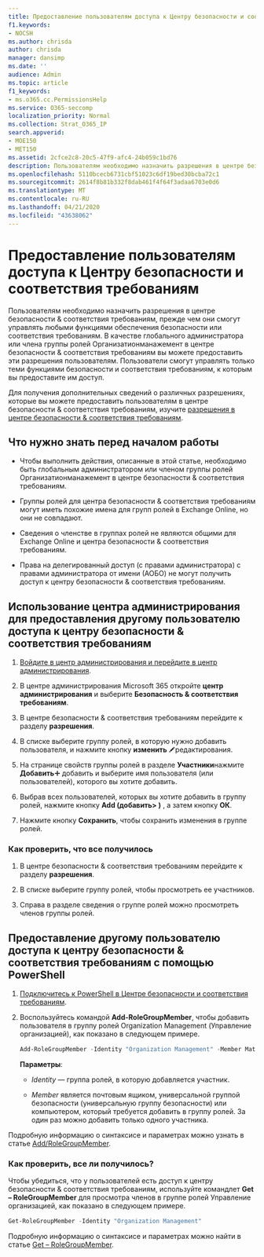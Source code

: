 ```yaml
---
title: Предоставление пользователям доступа к Центру безопасности и соответствия требованиям
f1.keywords:
- NOCSH
ms.author: chrisda
author: chrisda
manager: dansimp
ms.date: ''
audience: Admin
ms.topic: article
f1_keywords:
- ms.o365.cc.PermissionsHelp
ms.service: O365-seccomp
localization_priority: Normal
ms.collection: Strat_O365_IP
search.appverid:
- MOE150
- MET150
ms.assetid: 2cfce2c8-20c5-47f9-afc4-24b059c1bd76
description: Пользователям необходимо назначить разрешения в центре безопасности & соответствия требованиям, прежде чем они смогут управлять любыми функциями обеспечения безопасности или соответствия требованиям.
ms.openlocfilehash: 5110bcecb6731cbf51023c6df19bed30bcba72c1
ms.sourcegitcommit: 2614f8b81b332f8dab461f4f64f3adaa6703e0d6
ms.translationtype: MT
ms.contentlocale: ru-RU
ms.lasthandoff: 04/21/2020
ms.locfileid: "43638062"
---
```

# <a name="give-users-access-to-the-security--compliance-center"></a>Предоставление пользователям доступа к Центру безопасности и соответствия требованиям

Пользователям необходимо назначить разрешения в центре безопасности & соответствия требованиям, прежде чем они смогут управлять любыми функциями обеспечения безопасности или соответствия требованиям. В качестве глобального администратора или члена группы ролей Организатионманажемент в центре безопасности & соответствия требованиям вы можете предоставить эти разрешения пользователям. Пользователи смогут управлять только теми функциями безопасности и соответствия требованиям, к которым вы предоставите им доступ.

Для получения дополнительных сведений о различных разрешениях, которые вы можете предоставить пользователям в центре безопасности & соответствия требованиям, изучите [разрешения в центре безопасности & соответствия требованиям](permissions-in-the-security-and-compliance-center.md).

## <a name="what-do-you-need-to-know-before-you-begin"></a>Что нужно знать перед началом работы

- Чтобы выполнить действия, описанные в этой статье, необходимо быть глобальным администратором или членом группы ролей Организатионманажемент в центре безопасности & соответствия требованиям.

- Группы ролей для центра безопасности & соответствия требованиям могут иметь похожие имена для групп ролей в Exchange Online, но они не совпадают.

- Сведения о членстве в группах ролей не являются общими для Exchange Online и центра безопасности & соответствия требованиям.

- Права на делегированный доступ (с правами администратора) с правами администратора от имени (АОБО) не могут получить доступ к центру безопасности & соответствия требованиям.

## <a name="use-the-admin-center-to-give-another-user-access-to-the-security--compliance-center"></a>Использование центра администрирования для предоставления другому пользователю доступа к центру безопасности & соответствия требованиям

1. [Войдите в центр администрирования и перейдите в центр администрирования](https://docs.microsoft.com/microsoft-365/compliance/go-to-the-securitycompliance-center).

2. В центре администрирования Microsoft 365 откройте **центр администрирования** и выберите **Безопасность & соответствия требованиям**.

3. В центре безопасности & соответствия требованиям перейдите к разделу **разрешения**.

4. В списке выберите группу ролей, в которую нужно добавить пользователя, и нажмите кнопку **изменить** ![значок](../../media/O365-MDM-CreatePolicy-EditIcon.gif)редактирования.

5. На странице свойств группы ролей в разделе **Участники**нажмите **Добавить**![значок](../../media/ITPro-EAC-AddIcon.gif) добавить и выберите имя пользователя (или пользователей), которого вы хотите добавить.

6. Выбрав всех пользователей, которых вы хотите добавить в группу ролей, нажмите кнопку **Add (добавить\> )** , а затем кнопку **ОК**.

7. Нажмите кнопку **Сохранить**, чтобы сохранить изменения в группе ролей.

### <a name="how-do-you-know-this-worked"></a>Как проверить, что все получилось

1. В центре безопасности & соответствия требованиям перейдите к разделу **разрешения**.

2. В списке выберите группу ролей, чтобы просмотреть ее участников.

3. Справа в разделе сведения о группе ролей можно просмотреть членов группы ролей.

## <a name="use-powershell-to-give-another-user-access-to-the-security--compliance-center"></a>Предоставление другому пользователю доступа к центру безопасности & соответствия требованиям с помощью PowerShell

1. [Подключитесь к PowerShell в Центре безопасности и соответствия требованиям](https://docs.microsoft.com/powershell/exchange/office-365-scc/connect-to-scc-powershell/connect-to-scc-powershell).

2. Воспользуйтесь командой **Add-RoleGroupMember**, чтобы добавить пользователя в группу ролей Organization Management (Управление организацией), как показано в следующем примере.

   ```PowerShell
   Add-RoleGroupMember -Identity "Organization Management" -Member MatildaS
   ```

   **Параметры**:

   - _Identity_ — группа ролей, в которую добавляется участник.

   - _Member_ является почтовым ящиком, универсальной группой безопасности (универсальную группу безопасности) или компьютером, который требуется добавить в группу ролей. За один раз можно добавить только одного участника.

Подробную информацию о синтаксисе и параметрах можно узнать в статье [Add/RoleGroupMember](https://docs.microsoft.com/powershell/module/exchange/role-based-access-control/Add-RoleGroupMember).

### <a name="how-do-you-know-this-worked"></a>Как проверить, все ли получилось?

Чтобы убедиться, что у пользователей есть доступ к центру безопасности & соответствия требованиям, используйте командлет **Get – RoleGroupMember** для просмотра членов в группе ролей Управление организацией, как показано в следующем примере.

```PowerShell
Get-RoleGroupMember -Identity "Organization Management"
```

Подробную информацию о синтаксисе и параметрах можно найти в статье [Get – RoleGroupMember](https://docs.microsoft.com/powershell/module/exchange/role-based-access-control/Get-RoleGroupMember).
